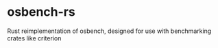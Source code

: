 # osbench-rs
Rust reimplementation of osbench, designed for use with benchmarking crates like criterion
